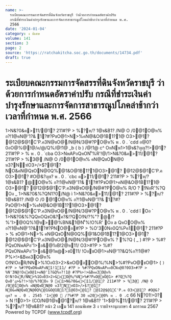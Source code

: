 ```yaml
---
name: >-
  ระเบียบคณะกรรมการจัดสรรที่ดินจังหวัดราชบุรี ว่าด้วยการกำหนดอัตราค่าปรับ
  กรณีที่ชำระเงินค่าบำรุงรักษาและการจัดการสาธารณูปโภคล่าช้ากว่าเวลาที่กำหนด พ.ศ.
  2566
date: '2024-01-04'
category: ง พิเศษ
volume: 141
section: 3
page: 2
source: 'https://ratchakitcha.soc.go.th/documents/14734.pdf'
draft: true
---
```


# ระเบียบคณะกรรมการจัดสรรที่ดินจังหวัดราชบุรี ว่าด้วยการกำหนดอัตราค่าปรับ กรณีที่ชำระเงินค่าบำรุงรักษาและการจัดการสาธารณูปโภคล่าช้ากว่าเวลาที่กำหนด พ.ศ. 2566

1>N&?0&ค>11/@1? 211#?P > %?ห/? 1@ช&B1? /N@ O /0@1O@ห% อ?!1@คN@'1?& 1?#?PชO@1>N>%คN@&O@1B1?1@ O3>@1? @12@$@1C'P.ค3N@ชO@/N@N/3@#?PO@ห% พ . 0 . `cdd อ@0?0อO@%@!@/ค/@/Q%/@!1@ _b ( b ) /@!1@ c^ OหNพ1>1@ช&?ญญ?!>@1? 211#?P > % พ . 0 . `cba O3>NพAPอQหON'็%R'!@/1>N&?0&ค>11/@1? 211#?P > %3@ /N@ O /0@1O@ห% คN@QชON@0 ห3?Nฑ์O3>/>$?@1? NO&คN@QชON@0Q%@1&O@1B1?1@O3>@1? @12@$@1C'P.ค O3>@1? #O@&?ญช? พ . 0 . `cbc ค>11/@1? 211#?P > %?ห/? 1@ช&B1? @O@ห% อ?!1@คN@'1?& 1?#?PชO@1>คN@&O@1B1?1@ O3>@1? @12@$@1C'P.ค3N@ชO@/N@#?PO@ห% R/O ? !NอR'%?Q Oอ _ 1>N&?0&%?QN1?0/N@ ì 1>N&?0&ค>11/@1? 211#?P > %?ห/? 1@ช&B1? /N@ O /0 @1O@ห% อ?!1@คN@'1?& 1?#?PชO@1>N>%คN@&O@1B1?1@O3>@1? @12@$@1C'P.ค3N@ชO@/N@N/3@#?PO@ห% พ . 0 . `cdd î Oอ ` 1>N&?0&%?QQหOQชO&?ค?&!?QO!N/?%"? @/?%'1>@0Q%1@ช>@%BN&1@N'็%!O%R' Oอ a QหOO@ห% อ?!1@คN@'1?&1?#?PNO@อ#?P > %O'30Nอ0Q%Pค1@1? 211#?P > % ชO@1>N>% คN@QชON@0Q%@1&O@1B1?1@O3>@1? @12@$@1C'P.ค3N@ชO@/N@N/3@#?PO@ห% ? %?Q ( _ ) #?P > %#?PQชONพAPอ'1>อ&@1อB!2@ห11/ O3>#?P > %#?PQชONพAPอ'1>อ&@1พ@>ช011/ !OอชO@1>คN@'1?&Q%อ?!1@#?P%>!>&Bคค3O@ห% O!N!OอR/NN>%1Oอ03>2>&หO@อO@%/%N>%#?PคO@ชO@1> ( ` ) #?P > %#?PQชONพAPอN1!111/ #?P > %#?PQชONพAPออ0CNอ@0?0O3>#?P > %N'3N@!OอชO@1>คN@'1?&Q%อ?!1@ #?P%>!>&Bคค3O@ห% O!N!OอR/NN>%1Oอ03>2>&อO@%/%N>%#?PคO@ชO@1> #?Q%?Q QหO'ฏ>&?!>!@/%?0Oอ 9 อ1>N&?0&ค>11/@1? 211#?P > %3@ /N@ O /0@1O@ห% คN@QชON@0 ห3?Nฑ์O3>/>$?@1? NO&คN@QชON@0Q%@1&O@1B1?1@O3>@1? @12@$@1C'P.ค O3>@1? #O@&?ญช? พ . 0 . 2545 '1>@0  /?%#?P 30 พ20>@0% พ . 0 . `c 66 N?01!>0? > N !10>1> (CO/N@1@ช@1?ห/? 1@ช&B1? '1>$@%11/@1? 211#?P > %?ห/? 1@ช&B1? หน้า 2 เลม 141 ตอนพิเศษ 3 ง ราชกิจจานุเบกษา 4 มกราคม 2567 Powered by TCPDF (www.tcpdf.org)
